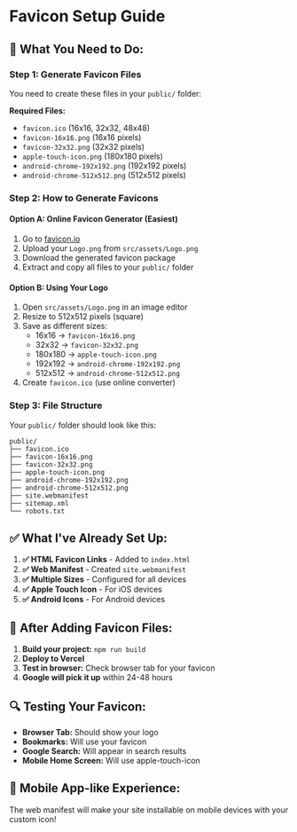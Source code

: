 # Favicon Setup Guide

## 🎯 **What You Need to Do:**

### **Step 1: Generate Favicon Files**
You need to create these files in your `public/` folder:

**Required Files:**
- `favicon.ico` (16x16, 32x32, 48x48)
- `favicon-16x16.png` (16x16 pixels)
- `favicon-32x32.png` (32x32 pixels)
- `apple-touch-icon.png` (180x180 pixels)
- `android-chrome-192x192.png` (192x192 pixels)
- `android-chrome-512x512.png` (512x512 pixels)

### **Step 2: How to Generate Favicons**

#### **Option A: Online Favicon Generator (Easiest)**
1. Go to [favicon.io](https://favicon.io/favicon-generator/)
2. Upload your `Logo.png` from `src/assets/Logo.png`
3. Download the generated favicon package
4. Extract and copy all files to your `public/` folder

#### **Option B: Using Your Logo**
1. Open `src/assets/Logo.png` in an image editor
2. Resize to 512x512 pixels (square)
3. Save as different sizes:
   - 16x16 → `favicon-16x16.png`
   - 32x32 → `favicon-32x32.png`
   - 180x180 → `apple-touch-icon.png`
   - 192x192 → `android-chrome-192x192.png`
   - 512x512 → `android-chrome-512x512.png`
4. Create `favicon.ico` (use online converter)

### **Step 3: File Structure**
Your `public/` folder should look like this:
```
public/
├── favicon.ico
├── favicon-16x16.png
├── favicon-32x32.png
├── apple-touch-icon.png
├── android-chrome-192x192.png
├── android-chrome-512x512.png
├── site.webmanifest
├── sitemap.xml
└── robots.txt
```

## ✅ **What I've Already Set Up:**

1. **✅ HTML Favicon Links** - Added to `index.html`
2. **✅ Web Manifest** - Created `site.webmanifest`
3. **✅ Multiple Sizes** - Configured for all devices
4. **✅ Apple Touch Icon** - For iOS devices
5. **✅ Android Icons** - For Android devices

## 🚀 **After Adding Favicon Files:**

1. **Build your project:** `npm run build`
2. **Deploy to Vercel**
3. **Test in browser:** Check browser tab for your favicon
4. **Google will pick it up** within 24-48 hours

## 🔍 **Testing Your Favicon:**

- **Browser Tab:** Should show your logo
- **Bookmarks:** Will use your favicon
- **Google Search:** Will appear in search results
- **Mobile Home Screen:** Will use apple-touch-icon

## 📱 **Mobile App-like Experience:**
The web manifest will make your site installable on mobile devices with your custom icon!
